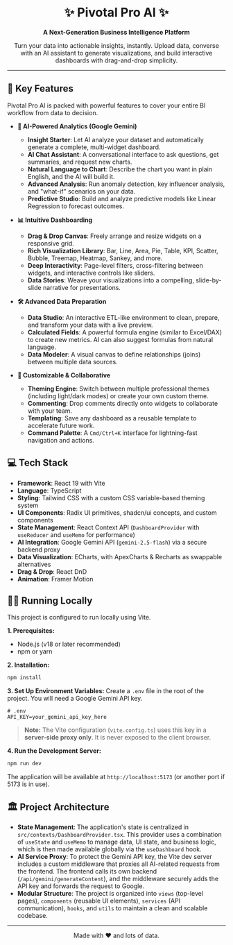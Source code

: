 <div align="center">
  <br />
  <h1>✨ Pivotal Pro AI ✨</h1>
  <strong>A Next-Generation Business Intelligence Platform</strong>
  <br />
  <p>Turn your data into actionable insights, instantly. Upload data, converse with an AI assistant to generate visualizations, and build interactive dashboards with drag-and-drop simplicity.</p>

</div>

---

## 🚀 Key Features

Pivotal Pro AI is packed with powerful features to cover your entire BI workflow from data to decision.

-   **🤖 AI-Powered Analytics (Google Gemini)**
    -   **Insight Starter**: Let AI analyze your dataset and automatically generate a complete, multi-widget dashboard.
    -   **AI Chat Assistant**: A conversational interface to ask questions, get summaries, and request new charts.
    -   **Natural Language to Chart**: Describe the chart you want in plain English, and the AI will build it.
    -   **Advanced Analysis**: Run anomaly detection, key influencer analysis, and "what-if" scenarios on your data.
    -   **Predictive Studio**: Build and analyze predictive models like Linear Regression to forecast outcomes.

-   **📊 Intuitive Dashboarding**
    -   **Drag & Drop Canvas**: Freely arrange and resize widgets on a responsive grid.
    -   **Rich Visualization Library**: Bar, Line, Area, Pie, Table, KPI, Scatter, Bubble, Treemap, Heatmap, Sankey, and more.
    -   **Deep Interactivity**: Page-level filters, cross-filtering between widgets, and interactive controls like sliders.
    -   **Data Stories**: Weave your visualizations into a compelling, slide-by-slide narrative for presentations.

-   **🛠️ Advanced Data Preparation**
    -   **Data Studio**: An interactive ETL-like environment to clean, prepare, and transform your data with a live preview.
    -   **Calculated Fields**: A powerful formula engine (similar to Excel/DAX) to create new metrics. AI can also suggest formulas from natural language.
    -   **Data Modeler**: A visual canvas to define relationships (joins) between multiple data sources.

-   **🎨 Customizable & Collaborative**
    -   **Theming Engine**: Switch between multiple professional themes (including light/dark modes) or create your own custom theme.
    -   **Commenting**: Drop comments directly onto widgets to collaborate with your team.
    -   **Templating**: Save any dashboard as a reusable template to accelerate future work.
    -   **Command Palette**: A `Cmd/Ctrl+K` interface for lightning-fast navigation and actions.

## 💻 Tech Stack

-   **Framework**: React 19 with Vite
-   **Language**: TypeScript
-   **Styling**: Tailwind CSS with a custom CSS variable-based theming system
-   **UI Components**: Radix UI primitives, shadcn/ui concepts, and custom components
-   **State Management**: React Context API (`DashboardProvider` with `useReducer` and `useMemo` for performance)
-   **AI Integration**: Google Gemini API (`gemini-2.5-flash`) via a secure backend proxy
-   **Data Visualization**: ECharts, with ApexCharts & Recharts as swappable alternatives
-   **Drag & Drop**: React DnD
-   **Animation**: Framer Motion

## 🏃‍♀️ Running Locally

This project is configured to run locally using Vite.

**1. Prerequisites:**
- Node.js (v18 or later recommended)
- npm or yarn

**2. Installation:**
```bash
npm install
```

**3. Set Up Environment Variables:**
Create a `.env` file in the root of the project. You will need a Google Gemini API key.

```
# .env
API_KEY=your_gemini_api_key_here
```
> **Note:** The Vite configuration (`vite.config.ts`) uses this key in a **server-side proxy only**. It is never exposed to the client browser.

**4. Run the Development Server:**
```bash
npm run dev
```
The application will be available at `http://localhost:5173` (or another port if 5173 is in use).

## 🏛️ Project Architecture

-   **State Management**: The application's state is centralized in `src/contexts/DashboardProvider.tsx`. This provider uses a combination of `useState` and `useMemo` to manage data, UI state, and business logic, which is then made available globally via the `useDashboard` hook.
-   **AI Service Proxy**: To protect the Gemini API key, the Vite dev server includes a custom middleware that proxies all AI-related requests from the frontend. The frontend calls its own backend (`/api/gemini/generateContent`), and the middleware securely adds the API key and forwards the request to Google.
-   **Modular Structure**: The project is organized into `views` (top-level pages), `components` (reusable UI elements), `services` (API communication), `hooks`, and `utils` to maintain a clean and scalable codebase.

---

<div align="center">
  <p>Made with ❤️ and lots of data.</p>
</div>
